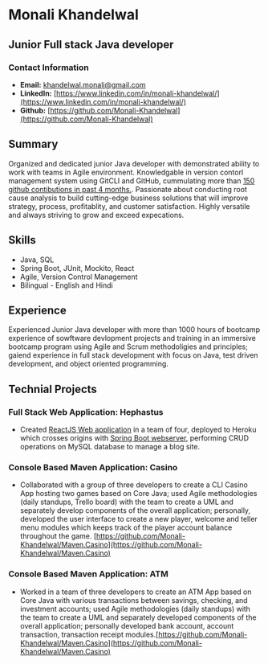# Monali Khandelwal

## Junior Full stack Java developer

### Contact Information

* **Email:** [khandelwal.monali@gmail.com](khandelwal.monali@gmail.com)
* **LinkedIn:** [https://www.linkedin.com/in/monali-khandelwal/](https://www.linkedin.com/in/monali-khandelwal/)
* **Github:** [https://github.com/Monali-Khandelwal](https://github.com/Monali-Khandelwal)

## Summary
Organized and dedicated junior Java developer with demonstrated ability to work with teams in Agile environment. Knowledgable in version contorl management system using GitCLI and GitHub, cummulating more than [150 github contibutions in past 4 months.](https://github.com/Monali-Khandelwal?tab=overview#year-link-2021). Passionate about conducting root cause analysis to build cutting-edge business solutions that will improve strategy, process, profitablity, and customer satisfaction. Highly versatile and always striving to grow and exceed expecations.

## Skills
* Java, SQL 
* Spring Boot, JUnit, Mockito, React
* Agile, Version Control Management
* Bilingual - English and Hindi

## Experience

Experienced Junior Java developer with more than 1000 hours of bootcamp experience of sowftware devlopment projects and training in an immersive bootcamp program using Agile and Scrum methodoligies and principles; gaiend experience in full stack development with focus on Java, test driven development, and object oriented programming.

## Technial Projects

### Full Stack Web Application: Hephastus
* Created [ReactJS Web application](https://github.com/Monali-Khandelwal/Haphaestus-frontend) in a team of four, deployed to Heroku which crosses origins with [Spring Boot webserver](https://github.com/Monali-Khandelwal/hephaestus-backend), performing CRUD operations on MySQL database to manage a blog site.

### Console Based Maven Application: Casino
* Collaborated with a group of three developers to create a CLI Casino App hosting two games based on Core Java; used Agile methodologies (daily standups, Trello board) with the team to create a UML and separately develop components of the overall application; personally, developed the user interface to create a new player, welcome and teller menu modules which keeps track of the player account balance throughout the game. [https://github.com/Monali-Khandelwal/Maven.Casino](https://github.com/Monali-Khandelwal/Maven.Casino)

### Console Based Maven Application: ATM
* Worked in a team of three developers to create an ATM App based on Core Java with various transactions between savings, checking, and investment accounts; used Agile methodologies (daily standups) with the team to create a UML and separately developed components of the overall application; personally developed bank account, account transaction, transaction receipt modules.[https://github.com/Monali-Khandelwal/Maven.Casino](https://github.com/Monali-Khandelwal/Maven.Casino)
